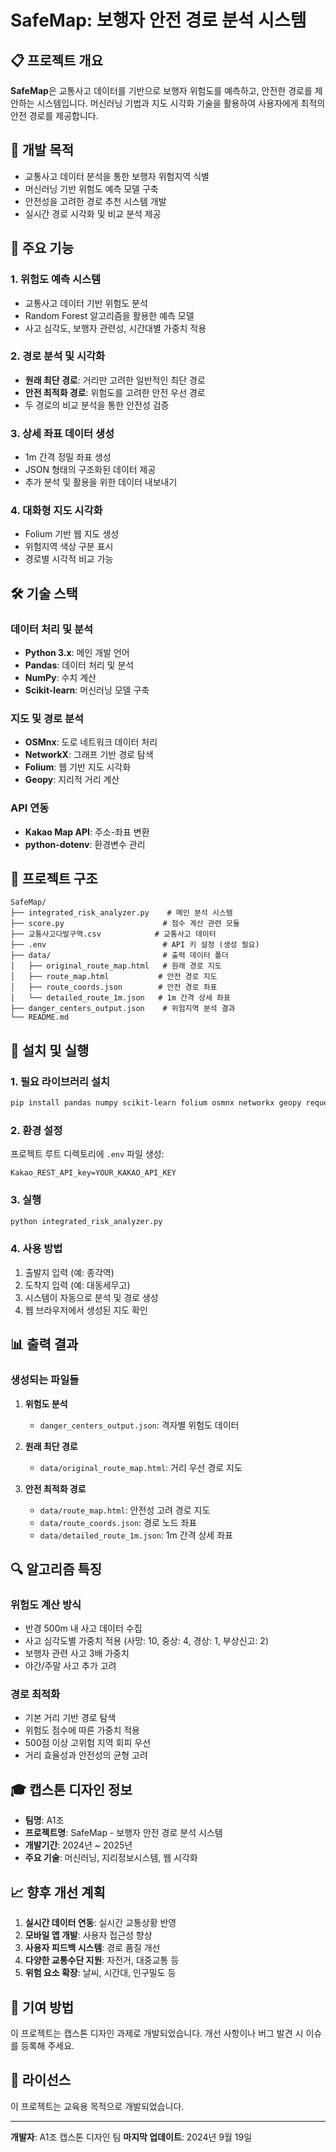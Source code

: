 # SafeMap: 보행자 안전 경로 분석 시스템

## 📋 프로젝트 개요

**SafeMap**은 교통사고 데이터를 기반으로 보행자 위험도를 예측하고, 안전한 경로를 제안하는 시스템입니다. 머신러닝 기법과 지도 시각화 기술을 활용하여 사용자에게 최적의 안전 경로를 제공합니다.

## 🎯 개발 목적

- 교통사고 데이터 분석을 통한 보행자 위험지역 식별
- 머신러닝 기반 위험도 예측 모델 구축
- 안전성을 고려한 경로 추천 시스템 개발
- 실시간 경로 시각화 및 비교 분석 제공

## 🔧 주요 기능

### 1. 위험도 예측 시스템
- 교통사고 데이터 기반 위험도 분석
- Random Forest 알고리즘을 활용한 예측 모델
- 사고 심각도, 보행자 관련성, 시간대별 가중치 적용

### 2. 경로 분석 및 시각화
- **원래 최단 경로**: 거리만 고려한 일반적인 최단 경로
- **안전 최적화 경로**: 위험도를 고려한 안전 우선 경로
- 두 경로의 비교 분석을 통한 안전성 검증

### 3. 상세 좌표 데이터 생성
- 1m 간격 정밀 좌표 생성
- JSON 형태의 구조화된 데이터 제공
- 추가 분석 및 활용을 위한 데이터 내보내기

### 4. 대화형 지도 시각화
- Folium 기반 웹 지도 생성
- 위험지역 색상 구분 표시
- 경로별 시각적 비교 가능

## 🛠️ 기술 스택

### 데이터 처리 및 분석
- **Python 3.x**: 메인 개발 언어
- **Pandas**: 데이터 처리 및 분석
- **NumPy**: 수치 계산
- **Scikit-learn**: 머신러닝 모델 구축

### 지도 및 경로 분석
- **OSMnx**: 도로 네트워크 데이터 처리
- **NetworkX**: 그래프 기반 경로 탐색
- **Folium**: 웹 기반 지도 시각화
- **Geopy**: 지리적 거리 계산

### API 연동
- **Kakao Map API**: 주소-좌표 변환
- **python-dotenv**: 환경변수 관리

## 📁 프로젝트 구조

```
SafeMap/
├── integrated_risk_analyzer.py    # 메인 분석 시스템
├── score.py                      # 점수 계산 관련 모듈
├── 교통사고다발구역.csv            # 교통사고 데이터
├── .env                          # API 키 설정 (생성 필요)
├── data/                         # 출력 데이터 폴더
│   ├── original_route_map.html   # 원래 경로 지도
│   ├── route_map.html           # 안전 경로 지도
│   ├── route_coords.json        # 안전 경로 좌표
│   └── detailed_route_1m.json   # 1m 간격 상세 좌표
├── danger_centers_output.json    # 위험지역 분석 결과
└── README.md
```

## 🚀 설치 및 실행

### 1. 필요 라이브러리 설치

```bash
pip install pandas numpy scikit-learn folium osmnx networkx geopy requests python-dotenv
```

### 2. 환경 설정

프로젝트 루트 디렉토리에 `.env` 파일 생성:

```
Kakao_REST_API_key=YOUR_KAKAO_API_KEY
```

### 3. 실행

```bash
python integrated_risk_analyzer.py
```

### 4. 사용 방법

1. 출발지 입력 (예: 종각역)
2. 도착지 입력 (예: 대동세무고)
3. 시스템이 자동으로 분석 및 경로 생성
4. 웹 브라우저에서 생성된 지도 확인

## 📊 출력 결과

### 생성되는 파일들

1. **위험도 분석**
   - `danger_centers_output.json`: 격자별 위험도 데이터

2. **원래 최단 경로**
   - `data/original_route_map.html`: 거리 우선 경로 지도

3. **안전 최적화 경로**
   - `data/route_map.html`: 안전성 고려 경로 지도
   - `data/route_coords.json`: 경로 노드 좌표
   - `data/detailed_route_1m.json`: 1m 간격 상세 좌표

## 🔍 알고리즘 특징

### 위험도 계산 방식
- 반경 500m 내 사고 데이터 수집
- 사고 심각도별 가중치 적용 (사망: 10, 중상: 4, 경상: 1, 부상신고: 2)
- 보행자 관련 사고 3배 가중치
- 야간/주말 사고 추가 고려

### 경로 최적화
- 기본 거리 기반 경로 탐색
- 위험도 점수에 따른 가중치 적용
- 500점 이상 고위험 지역 회피 우선
- 거리 효율성과 안전성의 균형 고려

## 🎓 캡스톤 디자인 정보

- **팀명**: A1조
- **프로젝트명**: SafeMap - 보행자 안전 경로 분석 시스템
- **개발기간**: 2024년 ~ 2025년
- **주요 기술**: 머신러닝, 지리정보시스템, 웹 시각화

## 📈 향후 개선 계획

1. **실시간 데이터 연동**: 실시간 교통상황 반영
2. **모바일 앱 개발**: 사용자 접근성 향상
3. **사용자 피드백 시스템**: 경로 품질 개선
4. **다양한 교통수단 지원**: 자전거, 대중교통 등
5. **위험 요소 확장**: 날씨, 시간대, 인구밀도 등

## 🤝 기여 방법

이 프로젝트는 캡스톤 디자인 과제로 개발되었습니다.
개선 사항이나 버그 발견 시 이슈를 등록해 주세요.

## 📄 라이선스

이 프로젝트는 교육용 목적으로 개발되었습니다.

---

**개발자**: A1조 캡스톤 디자인 팀
**마지막 업데이트**: 2024년 9월 19일